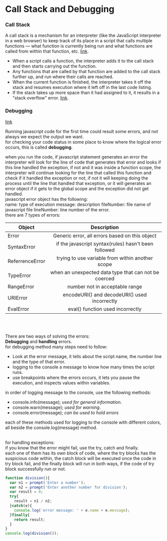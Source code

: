 # Call Stack and Debugging

### Call Stack
A call stack is a mechanism for an interpreter (like the JavaScript interpreter in a web browser) to keep track of its place in a script that calls multiple functions — what function is currently being run and what functions are called from within that function, etc. [link](https://developer.mozilla.org/en-US/docs/Glossary/Call_stack).

* When a script calls a function, the interpreter adds it to the call stack and then starts carrying out the function.
* Any functions that are called by that function are added to the call stack further up, and run where their calls are reached.
* When the current function is finished, the interpreter takes it off the stack and resumes execution where it left off in the last code listing.
* If the stack takes up more space than it had assigned to it, it results in a "stack overflow" error.
 [link](https://developer.mozilla.org/en-US/docs/Glossary/Call_stack).



 ### Debugging
[link](https://otator.github.io/reading-notes/class-10)

Running javascript code for the first time could result some errors, and not always we expect the output we want.<br>
for checking your code status in some place to know where the logical error occurs, this is called **debugging**.<br>

when you run the code, if javascript statement generates an error the interpreter will look for the line of code that generates  that error and looks if this line handled the exception, if not and it was inside a function scope, the interpreter will continue looking for the line that called this function and check if it handled the exception or not, if not it will keeping doing the process until the line that handled that exception, or it will generates an error object if it gets to the global scope and the exception did not get handled.<br>
javascript error object has the following:<br>
name: type of execution
message: description
fileNumber: file name of javascript file
lineNumber: line number of the error.
<br>
there are 7 types of errors: <br>

| Object | Description |
|------- |:-----------:|
|Error   | Generic error, all errors based on this object|
|SyntaxError| if the javascript syntax(rules) hasn't been followed|
|ReferrenceError| trying to use variable from within another scope|
|TypeError| when an unexpected data type that can not be coerced|
|RangeError| number not in acceptable range|
|URIError| encodeURI() and decodeURI() used incorrectly|
|EvalError| eval() function used incorrectly|

<br><br>

There are two ways of solving the errors:<br>
**Debugging** and **handling** errors.<br>
for debugging method many steps need to follow:<br>
* Look at the error message, it tells about the script name, the number line  and the type of that error.
* logging to the console a message to know how many times the script runs.
* use breakpoints where the errors occurs, it lets you pause the execution, and inspects values within variables.

in order of logging message to the console, use the following methods:<br>
* console.info(message); _used for general information_.
* console.warn(message); _used for warning_.
* console.error(message); _can be used to hold errors_

each of these methods used for logging to the console with different colors, all beside the console.log(message) method.<br>
<br>

for handling exceptions:<br>
if you know that the error might fail, use the try, catch and finally.<br>
each one of them has its own block of code, where the try blocks has the suspicious code within, the catch block will be executed once the code in try block fail, and the finally block will run in both ways, if the code of try block successfully run or not.<br>

```javascript
function division(){
  var n1 = prompt('Enter a number');
  var n2 = prompt('Enter another number for division');
  var result = 0;
  try{
    result = n1 / n2;
  }catch(e){
    console.log('error message: ' + e.name + e.message);
  }finally{
    return result;
  }
}
console.log(division());
```

 

